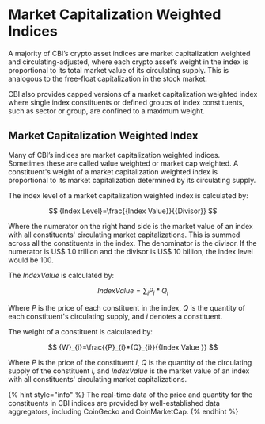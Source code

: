 # Market Capitalization Weighted Indices

A majority of CBI’s crypto asset indices are market capitalization weighted and circulating-adjusted, where each crypto asset’s weight in the index is proportional to its total market value of its circulating supply. This is analogous to the free-float capitalization in the stock market.

CBI also provides capped versions of a market capitalization weighted index where single index constituents or defined groups of index constituents, such as sector or group, are confined to a maximum weight.

## Market Capitalization Weighted Index

Many of CBI’s indices are market capitalization weighted indices. Sometimes these are called value weighted or market cap weighted. A constituent's weight of a market capitalization weighted index is proportional to its market capitalization determined by its circulating supply.&#x20;

The index level of a market capitalization weighted index is calculated by:

$$
{Index Level}=\frac{{Index Value}}{{Divisor}}
$$

Where the numerator on the right hand side is the market value of an index with all constituents' circulating market capitalizations. This is summed across all the constituents in the index. The denominator is the divisor. If the numerator is US$ 1.0 trillion and the divisor is US$ 10 billion, the index level would be 100.

The _IndexValue_ is calculated by:

$$
{Index Value}={\sum_{i} P_{i} * Q_{i}}
$$

Where _P_ is the price of each constituent in the index, _Q_ is the quantity of each constituent's circulating supply, and _i_ denotes a constituent.

The weight of a constituent is calculated by:

$$
{W}_{i}=\frac{{P}_{i}*{Q}_{i}}{{Index Value }}
$$

Where _P_ is the price of the constituent _i_, _Q_ is the quantity of the circulating supply of the constituent _i,_ and _IndexValue_ is the market value of an index with all constituents' circulating market capitalizations.

{% hint style="info" %}
The real-time data of the price and quantity for the constituents in CBI indices are provided by well-established data aggregators, including CoinGecko and CoinMarketCap.&#x20;
{% endhint %}
